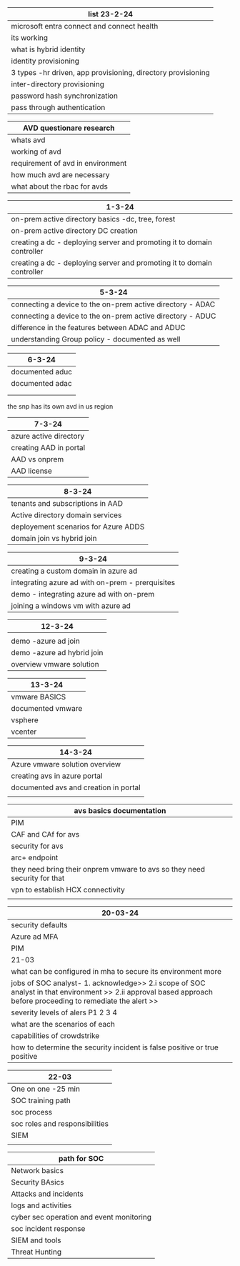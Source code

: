 
| list 23-2-24                                                 |
| ------------------------------------------------------------ |
| microsoft entra connect and connect health                                             |
| its working                                                  |
| what is hybrid identity                                      |
| identity provisioning                                        |
| 3 types -hr driven, app provisioning, directory provisioning |
| inter-directory provisioning                                 |
| password hash synchronization                                |
| pass through authentication                                                             |

| AVD questionare research          |
| --------------------------------- |
| whats avd                         |
| working of avd                    |
| requirement of avd in environment |
| how much avd are necessary        |
| what about the rbac for avds                                  |



| 1-3-24                                                                 |
| ---------------------------------------------------------------------- |
| on-prem active directory basics -dc, tree, forest                      |
| on-prem active directory DC creation                                   |
| creating a dc - deploying server and promoting it to domain controller |
| creating a dc - deploying server and promoting it to domain controller |


| 5-3-24                                                     |
| ---------------------------------------------------------- |
| connecting a device to the on-prem active directory - ADAC |
| connecting a device to the on-prem active directory - ADUC |
| difference in the features between ADAC and ADUC           |
| understanding Group policy - documented as well            |


| 6-3-24          |
| --------------- |
| documented aduc |
| documented adac |
|                 |
|                 |

the snp has its own avd in us region

| 7-3-24                 |
| ---------------------- |
| azure active directory |
| creating AAD in portal |
| AAD vs onprem          |
| AAD license            |


| 8-3-24                               |
| ------------------------------------ |
| tenants and subscriptions in AAD     |
| Active directory domain services     |
| deployement scenarios for Azure ADDS |
| domain join vs hybrid join           |


| 9-3-24                                            |
| ------------------------------------------------- |
| creating a custom domain in azure ad              |
| integrating azure ad with on-prem  - prerquisites |
| demo - integrating azure ad with on-prem          |
| joining a windows vm with azure ad                |

| 12-3-24                    |
| -------------------------- |
|                            |
| demo -azure ad join        |
| demo -azure ad hybrid join |
| overview vmware solution   |

| 13-3-24           |
| ----------------- |
| vmware BASICS     |
| documented vmware |
| vsphere           |
| vcenter           |

| 14-3-24                               |
| ------------------------------------- |
| Azure vmware solution overview        |
| creating avs in azure portal          |
| documented avs and creation in portal |
|                                       |



| avs basics documentation                                                  |
| ------------------------------------------------------------------------- |
| PIM                                                                       |
| CAF and CAf for avs                                                       |
| security for avs                                                          |
| arc+ endpoint                                                             |
| they need bring their onprem vmware to avs so they need security for that |
| vpn to establish HCX connectivity                                         |
|                                                                           |


| 20-03-24                                                                                                                                                       |
| -------------------------------------------------------------------------------------------------------------------------------------------------------------- |
| security defaults                                                                                                                                              |
| Azure ad MFA                                                                                                                                                   |
| PIM                                                                                                                                                            |
| 21-03                                                                                                                                                          |
| what can be configured in mha to secure its environment more                                                                                                   |
| jobs of SOC analyst- 1. acknowledge>> 2.i scope of SOC analyst in that environment >> 2.ii approval based approach before proceeding to remediate the alert >> |
| severity levels of alers P1 2 3 4                                                                                                                              |
| what are the scenarios of each                                                                                                                                 |
| capabilities of crowdstrike                                                                                                                                    |
| how to determine the security incident is false positive or true positive                                                                                      |


| 22-03                          |
| ------------------------------ |
| One on one -25 min             |
| SOC training path              |
| soc process                    |
| soc roles and responsibilities |
| SIEM                           |
|                                |

| path for SOC                             |
| ---------------------------------------- |
| Network basics                           |
| Security BAsics                          |
| Attacks and incidents                    |
| logs and activities                      |
| cyber sec operation and event monitoring |
| soc incident response                    |
| SIEM and tools                           |
| Threat Hunting                           |
